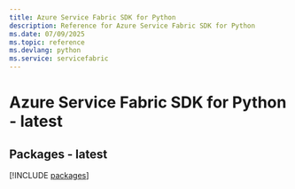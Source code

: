 ```yaml
---
title: Azure Service Fabric SDK for Python
description: Reference for Azure Service Fabric SDK for Python
ms.date: 07/09/2025
ms.topic: reference
ms.devlang: python
ms.service: servicefabric
---
```

# Azure Service Fabric SDK for Python - latest
## Packages - latest
[!INCLUDE [packages](service-fabric-index.md)]